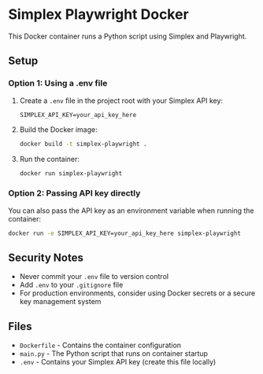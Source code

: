 # Simplex Playwright Docker

This Docker container runs a Python script using Simplex and Playwright.

## Setup

### Option 1: Using a .env file

1. Create a `.env` file in the project root with your Simplex API key:
   ```
   SIMPLEX_API_KEY=your_api_key_here
   ```

2. Build the Docker image:
   ```bash
   docker build -t simplex-playwright .
   ```

3. Run the container:
   ```bash
   docker run simplex-playwright
   ```

### Option 2: Passing API key directly

You can also pass the API key as an environment variable when running the container:

```bash
docker run -e SIMPLEX_API_KEY=your_api_key_here simplex-playwright
```

## Security Notes

- Never commit your `.env` file to version control
- Add `.env` to your `.gitignore` file
- For production environments, consider using Docker secrets or a secure key management system

## Files

- `Dockerfile` - Contains the container configuration
- `main.py` - The Python script that runs on container startup
- `.env` - Contains your Simplex API key (create this file locally)